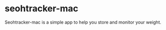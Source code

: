 seohtracker-mac
===============

Seohtracker-mac is a simple app to help you store and monitor your weight.
